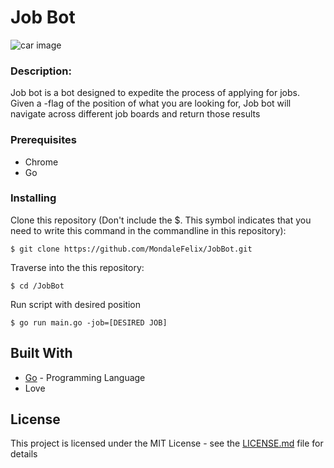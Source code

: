 # Job Bot 
![car image](https://www.nicepng.com/png/detail/178-1781153_do-you-have-questions-about-the-confusing-world.png)

### Description:

Job bot is a bot designed to expedite the process of applying for jobs. Given a -flag of the position of what you are looking for, Job bot will navigate across different job boards and return those results


### Prerequisites

* Chrome
* Go

### Installing

Clone this repository   (Don't include the $. This symbol indicates that you need to write this command in the commandline in this repository):

```
$ git clone https://github.com/MondaleFelix/JobBot.git
```

Traverse into the this repository:

```
$ cd /JobBot
```

Run script with desired position

```
$ go run main.go -job=[DESIRED JOB]
```



## Built With

* [Go](https://golang.org/doc/) - Programming Language
*  Love


## License

This project is licensed under the MIT License - see the [LICENSE.md](LICENSE.md) file for details